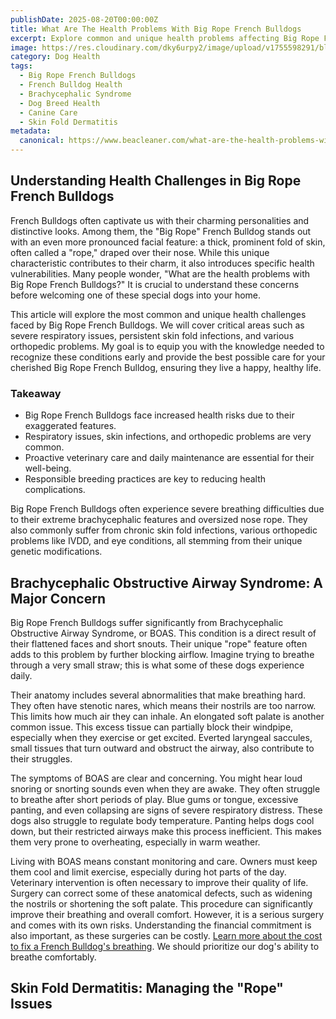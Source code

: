 ```yaml
---
publishDate: 2025-08-20T00:00:00Z
title: What Are The Health Problems With Big Rope French Bulldogs
excerpt: Explore common and unique health problems affecting Big Rope French Bulldogs, from breathing difficulties to skin issues. Learn proactive care for their well-being.
image: https://res.cloudinary.com/dky6urpy2/image/upload/v1755598291/blog_image_1755598290_wupy7z.webp
category: Dog Health
tags:
  - Big Rope French Bulldogs
  - French Bulldog Health
  - Brachycephalic Syndrome
  - Dog Breed Health
  - Canine Care
  - Skin Fold Dermatitis
metadata:
  canonical: https://www.beacleaner.com/what-are-the-health-problems-with-big-rope-french-bulldogs
---
```


## Understanding Health Challenges in Big Rope French Bulldogs

French Bulldogs often captivate us with their charming personalities and distinctive looks. Among them, the "Big Rope" French Bulldog stands out with an even more pronounced facial feature: a thick, prominent fold of skin, often called a "rope," draped over their nose. While this unique characteristic contributes to their charm, it also introduces specific health vulnerabilities. Many people wonder, "What are the health problems with Big Rope French Bulldogs?" It is crucial to understand these concerns before welcoming one of these special dogs into your home.

This article will explore the most common and unique health challenges faced by Big Rope French Bulldogs. We will cover critical areas such as severe respiratory issues, persistent skin fold infections, and various orthopedic problems. My goal is to equip you with the knowledge needed to recognize these conditions early and provide the best possible care for your cherished Big Rope French Bulldog, ensuring they live a happy, healthy life.

### Takeaway

*   Big Rope French Bulldogs face increased health risks due to their exaggerated features.
*   Respiratory issues, skin infections, and orthopedic problems are very common.
*   Proactive veterinary care and daily maintenance are essential for their well-being.
*   Responsible breeding practices are key to reducing health complications.

Big Rope French Bulldogs often experience severe breathing difficulties due to their extreme brachycephalic features and oversized nose rope. They also commonly suffer from chronic skin fold infections, various orthopedic problems like IVDD, and eye conditions, all stemming from their unique genetic modifications.

## Brachycephalic Obstructive Airway Syndrome: A Major Concern

Big Rope French Bulldogs suffer significantly from Brachycephalic Obstructive Airway Syndrome, or BOAS. This condition is a direct result of their flattened faces and short snouts. Their unique "rope" feature often adds to this problem by further blocking airflow. Imagine trying to breathe through a very small straw; this is what some of these dogs experience daily.

Their anatomy includes several abnormalities that make breathing hard. They often have stenotic nares, which means their nostrils are too narrow. This limits how much air they can inhale. An elongated soft palate is another common issue. This excess tissue can partially block their windpipe, especially when they exercise or get excited. Everted laryngeal saccules, small tissues that turn outward and obstruct the airway, also contribute to their struggles.

The symptoms of BOAS are clear and concerning. You might hear loud snoring or snorting sounds even when they are awake. They often struggle to breathe after short periods of play. Blue gums or tongue, excessive panting, and even collapsing are signs of severe respiratory distress. These dogs also struggle to regulate body temperature. Panting helps dogs cool down, but their restricted airways make this process inefficient. This makes them very prone to overheating, especially in warm weather.

Living with BOAS means constant monitoring and care. Owners must keep them cool and limit exercise, especially during hot parts of the day. Veterinary intervention is often necessary to improve their quality of life. Surgery can correct some of these anatomical defects, such as widening the nostrils or shortening the soft palate. This procedure can significantly improve their breathing and overall comfort. However, it is a serious surgery and comes with its own risks. Understanding the financial commitment is also important, as these surgeries can be costly. [Learn more about the cost to fix a French Bulldog's breathing](https://beacleaner.com/how-much-does-it-cost-to-fix-a-french-bulldogs-breathing). We should prioritize our dog's ability to breathe comfortably.

## Skin Fold Dermatitis: Managing the "Rope" Issues

